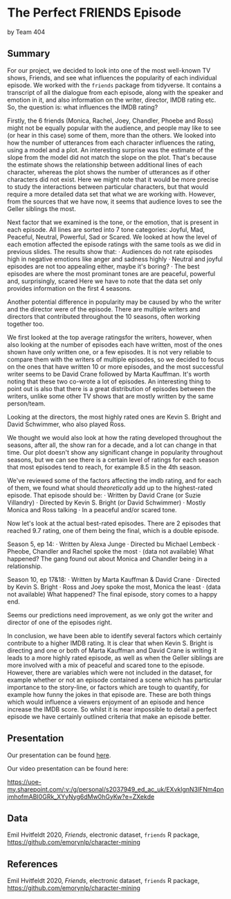 The Perfect FRIENDS Episode
================
by Team 404

## Summary

For our project, we decided to look into one of the most well-known TV shows, Friends, and see what influences the popularity of each individual episode.
We worked with the `friends` package from tidyverse. It contains a transcript of all the dialogue from each episode, along with the speaker and emotion in it, and also information on the writer, director, IMDB rating etc.
So, the question is: what influences the IMDB rating?
 
Firstly, the 6 friends (Monica, Rachel, Joey, Chandler, Phoebe and Ross) might not be equally popular with the audience, and people may like to see (or hear in this case) some of them, more than the others.
We looked into how the number of utterances from each character influences the rating, using a model and a plot.
An interesting surprise was the estimate of the slope from the model did not match the slope on the plot. That's because the estimate shows the relationship between additional lines of each character, whereas the plot shows the number of utterances as if other characters did not exist.
Here we might note that it would be more precise to study the interactions between particular characters, but that would require a more detailed data set that what we are working with.
However, from the sources that we have now, it seems that audience loves to see the Geller siblings the most.
 
Next factor that we examined is the tone, or the emotion, that is present in each episode.
All lines are sorted into 7 tone categories:  Joyful, Mad, Peaceful, Neutral, Powerful, Sad or Scared. We looked at how the level of each emotion affected the episode ratings with the same tools as we did in previous slides.
The results show that:
·         Audiences do not rate episodes high in negative emotions like anger and sadness highly
·         Neutral and joyful episodes are not too appealing either, maybe it's boring?
·         The best episodes are where the most prominant tones are are peaceful, powerful and, surprisingly, scared
Here we have to note that the data set only provides information on the first 4 seasons.
 
Another potential difference in popularity may be caused by who  the writer and the director were of the episode. There are multiple writers and directors that contributed throughout the 10 seasons, often working together too.
 
We first looked at the top average ratingsfor the writers, however, when also looking at the number of episodes each have written, most of the ones shown have only written one, or a few episodes. It is not very reliable to compare them with the writers of multiple episodes, so we decided to focus on the ones that have written 10 or more episodes, and the most successful writer seems to be David Crane followed by Marta Kauffman.
It's worth noting that these two co-wrote a lot of episodes.
An interesting thing to point out is also that there is a great distribution of episodes between the writers, unlike some other TV shows that are mostly written by the same person/team.
 
Looking at the directors, the most highly rated ones are Kevin S. Bright and David Schwimmer, who also played Ross.
 
We thought we would also look at how the rating developed throughout the seasons, after all, the show ran for a decade, and a lot can change in that time.
Our plot doesn't show any significant change in popularity throughout seasons, but we can see there is a certain level of ratings for each season that most episodes tend to reach, for example 8.5 in the 4th season.
 
We've reviewed some of the factors affecting the imdb rating, and for each of them, we found what should *theoretically* add up to the highest-rated episode.
That episode should be:
·         Written by David Crane (or Suzie Villandry)
·         Directed by Kevin S. Bright (or David Schwimmer)
·         Mostly Monica and Ross talking
·         In a peaceful and/or scared tone.
 
Now let's look at the actual best-rated episodes. There are 2 episodes that reached 9.7 rating, one of them being the final, which is a double episode.
 
Season 5, ep 14:
·         Written by Alexa Junge
·         Directed bu Michael Lembeck
·         Pheobe, Chandler and Rachel spoke the most
·         (data not available)
What happened?
The gang found out about Monica and Chandler being in a relationship.
 
Season 10, ep 17&18:
·         Written by Marta Kauffman & David Crane
·         Directed by Kevin S. Bright
·         Ross and Joey spoke the most, Monica the least
·         (data not available)
What happened?
The final episode, story comes to a happy end.

Seems our predictions need improvement, as we only got the writer and director of one of the episodes right.
 
In conclusion, we have been able to identify several factors which certainly contribute to a higher IMDB rating. It is clear that when Kevin S. Bright is directing and one or both of Marta Kauffman and David Crane is writing it leads to a more highly rated episode, as well as when the Geller siblings are more involved with a mix of peaceful and scared tone to the episode. However, there are variables which were not included in the dataset, for example whether or not an episode contained a scene which has particular importance to the story-line, or factors which are tough to quantify, for example how funny the jokes in that episode are. These are both things which would influence a viewers enjoyment of an episode and hence increase the IMDB score. So whilst it is near impossible to detail a perfect episode we have certainly outlined criteria that make an episode better. 

## Presentation

Our presentation can be found [here](presentation/presentation.html).

Our video presentation can be found here:

https://uoe-my.sharepoint.com/:v:/g/personal/s2037949_ed_ac_uk/EXvklgnN3lFNm4pnjmhofmABI0GRk_XYyNyg6dMw0hGyKw?e=ZXekde

## Data

Emil Hvitfeldt 2020, *Friends*, electronic dataset, `friends` R package,
<https://github.com/emorynlp/character-mining>

## References

Emil Hvitfeldt 2020, *Friends*, electronic dataset, `friends` R package,
<https://github.com/emorynlp/character-mining>

